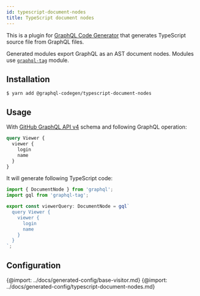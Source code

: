 ```yaml
---
id: typescript-document-nodes
title: TypeScript document nodes
---
```


This is a plugin for [GraphQL Code
Generator](https://graphql-code-generator.com/) that generates TypeScript
source file from GraphQL files.

Generated modules export GraphQL as an AST document nodes. Modules use
[`graphql-tag`](https://www.npmjs.com/package/graphql-tag) module.

## Installation

    $ yarn add @graphql-codegen/typescript-document-nodes

## Usage

With [GitHub GraphQL API v4](https://developer.github.com/v4/) schema and
following GraphQL operation:

```graphql
query Viewer {
  viewer {
    login
    name
  }
}
```

It will generate following TypeScript code:

```ts
import { DocumentNode } from 'graphql';
import gql from 'graphql-tag';

export const viewerQuery: DocumentNode = gql`
  query Viewer {
    viewer {
      login
      name
    }
  }
`;
```

## Configuration

{@import: ../docs/generated-config/base-visitor.md}
{@import: ../docs/generated-config/typescript-document-nodes.md}
